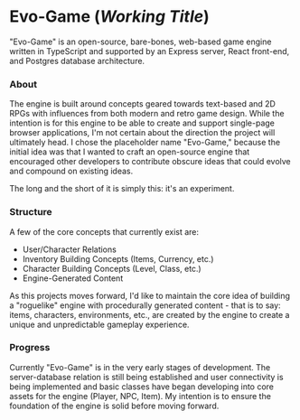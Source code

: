 # Evo-Game (*Working Title*)

"Evo-Game" is an open-source, bare-bones, web-based game engine written in TypeScript and supported by an Express server, React front-end, and Postgres database architecture.

### About

The engine is built around concepts geared towards text-based and 2D RPGs with influences from both modern and retro game design. While the intention is for this engine to be able to create and support single-page browser applications, I'm not certain about the direction the project will ultimately head. I chose the placeholder name "Evo-Game," because the initial idea was that I wanted to craft an open-source engine that encouraged other developers to contribute obscure ideas that could evolve and compound on existing ideas.

The long and the short of it is simply this: it's an experiment.

### Structure

A few of the core concepts that currently exist are:

* User/Character Relations
* Inventory Building Concepts (Items, Currency, etc.)
* Character Building Concepts (Level, Class, etc.)
* Engine-Generated Content

As this projects moves forward, I'd like to maintain the core idea of building a "roguelike" engine with procedurally generated content - that is to say: items, characters, environments, etc., are created by the engine to create a unique and unpredictable gameplay experience.

### Progress

Currently "Evo-Game" is in the very early stages of development. The server-database relation is still being established and user connectivity is being implemented and basic classes have began developing into core assets for the engine (Player, NPC, Item). My intention is to ensure the foundation of the engine is solid before moving forward.
